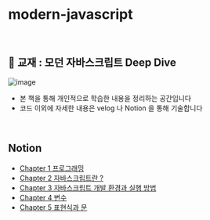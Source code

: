# modern-javascript

<br>

## 📖 교재 : 모던 자바스크립트 Deep Dive
![image](https://github.com/SeoYunnn/modern-javascript/assets/120713987/15472c7c-b12b-4909-a386-8abb2fde4604)

- 본 책을 통해 개인적으로 학습한 내용을 정리하는 공간입니다
- 코드 이외에 자세한 내용은 velog 나 Notion 을 통해 기술합니다

<br>

## Notion
- [Chapter 1 프로그래밍](https://leeseoyun.notion.site/Chapter-1-1ea03125e078430e9005862c9b052a2d?pvs=4)
- [Chapter 2 자바스크립트란 ?](https://leeseoyun.notion.site/Chapter-2-cebb25bdc4fc4bcc9ae8c6f8c47a5393?pvs=4)
- [Chapter 3 자바스크립트 개발 환경과 실행 방법](https://leeseoyun.notion.site/Chapter-3-be2b0a1d3c2241dc81c85fa3f220c588?pvs=4)
- [Chapter 4 변수](https://leeseoyun.notion.site/Chapter-4-1e3679526b8b465090ce2b6ee8c0d19a?pvs=4)
- [Chapter 5 표현식과 문](https://leeseoyun.notion.site/Chapter-5-54a9dbbc5ec040fdb3b10297258408c2?pvs=4)